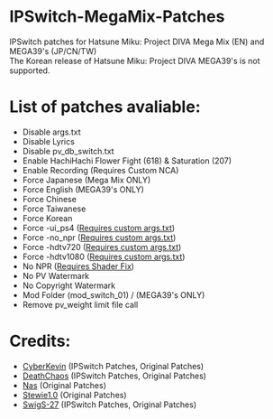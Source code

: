 # IPSwitch-MegaMix-Patches

IPSwitch patches for Hatsune Miku: Project DIVA Mega Mix (EN) and MEGA39's (JP/CN/TW)   
The Korean release of Hatsune Miku: Project DIVA MEGA39's is not supported.

# List of patches avaliable:
* Disable args.txt
* Disable Lyrics
* Disable pv_db_switch.txt
* Enable HachiHachi Flower Fight (618) & Saturation (207)
* Enable Recording (Requires Custom NCA)
* Force Japanese (Mega Mix ONLY)
* Force English (MEGA39's ONLY)
* Force Chinese 
* Force Taiwanese
* Force Korean 
* Force -ui_ps4 ([Requires custom args.txt](https://drive.google.com/drive/folders/1HC_t9TCa6i_KAMfQ73219SjOVwL5a5oi?usp=sharing))
* Force -no_npr ([Requires custom args.txt](https://drive.google.com/drive/folders/1HC_t9TCa6i_KAMfQ73219SjOVwL5a5oi?usp=sharing))
* Force -hdtv720 ([Requires custom args.txt](https://drive.google.com/drive/folders/1HC_t9TCa6i_KAMfQ73219SjOVwL5a5oi?usp=sharing))
* Force -hdtv1080 ([Requires custom args.txt](https://drive.google.com/drive/folders/1HC_t9TCa6i_KAMfQ73219SjOVwL5a5oi?usp=sharing))
* No NPR ([Requires Shader Fix](https://drive.google.com/drive/folders/1nmPeK2Pc0NOGCxTX2oyOyXdp5xCoDDyF?usp=sharing))
* No PV Watermark 
* No Copyright Watermark
* Mod Folder (mod_switch_01) / (MEGA39's ONLY)
* Remove pv_weight limit file call

# Credits:
* [CyberKevin](https://github.com/oocyberkevinoo) (IPSwitch Patches, Original Patches)
* [DeathChaos](https://github.com/DeathChaos25) (IPSwitch Patches, Original Patches)
* [Nas](https://github.com/nastys) (Original Patches)
* [Stewie1.0](https://github.com/Stewie100) (Original Patches)
* [SwigS-27](https://github.com/SwigS-27) (IPSwitch Patches, Original Patches)
